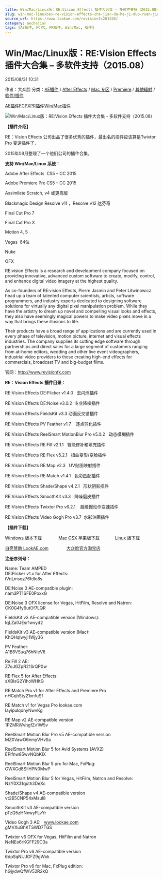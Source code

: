 ```yaml
---
title: Win/Mac/Linux版：RE:Vision Effects 插件大合集 – 多软件支持（2015.08）
slug: win-mac-linuxban-re-vision-effects-cha-jian-da-he-ji-duo-ruan-jian-zhi-chi-2015-08
source_url: https://www.lookae.com/revisionfx201508/
category: aechajian
tags: [AE插件, FCPX, PR插件, Win/Mac, 插件]
---
```

# Win/Mac/Linux版：RE:Vision Effects 插件大合集 – 多软件支持（2015.08）

2015/08/31 10:31

作者：大众脸
分类：[AE插件](https://www.lookae.com/after-effects/aechajian/) / [After Effects](https://www.lookae.com/after-effects/) / [Mac 专区](https://www.lookae.com/mac-osx/) / [Premiere](https://www.lookae.com/qitarjcj/premierezy/) / [其他辐射](https://www.lookae.com/others/) / [软件/插件](https://www.lookae.com/qitarjcj/)

[AE插件](https://www.lookae.com/tag/ae%e6%8f%92%e4%bb%b6/)[FCPX](https://www.lookae.com/tag/fcpx/)[PR插件](https://www.lookae.com/tag/pr%e6%8f%92%e4%bb%b6/)[Win/Mac](https://www.lookae.com/tag/winmac/)[插件](https://www.lookae.com/tag/%e6%8f%92%e4%bb%b6/)

![Win/Mac/Linux版：RE:Vision Effects 插件大合集 - 多软件支持（2015.08）](https://www.lookae.com/wp-content/uploads/2014/06/REVisionFX.jpg "Win/Mac/Linux版：RE:Vision Effects 插件大合集 - 多软件支持（2015.08）-LookAE.com")

**【插件介绍】**

RE：Vision Effects 公司出品了很多优秀的插件，最出名的插件应该算是Twixtor Pro 变速插件了，

2015年08月整理了一个他们公司的插件合集，

**支持 Win/Mac/Linux 系统：**

Adobe After Effects  CS5 – CC 2015

Adobe Premiere Pro CS5 – CC 2015

Assimilate Scratch, v4 或更高版

Blackmagic Design Resolve v11 ，Resolve v12 达芬奇

Final Cut Pro 7

Final Cut Pro X

Motion 4, 5

Vegas  64位

Nuke

OFX

RE:vision Effects is a research and development company focused on providing innovative, advanced custom software to create, modify, control, and enhance digital video imagery at the highest quality.

As co-founders of RE:vision Effects, Pierre Jasmin and Peter Litwinowicz head up a team of talented computer scientists, artists, software programmers, and industry experts dedicated to designing software solutions for virtually any digital pixel manipulation problem. While they have the artistry to dream up novel and compelling visual looks and effects, they also have seemingly magical powers to make video pixels move in a way that brings these illusions to life.

Their products have a broad range of applications and are currently used in every phase of television, motion picture, internet and visual effects industries. The company supplies its cutting edge software through partnerships and direct sales for a large segment of customers ranging from at-home editors, wedding and other live event videographers, industrial video providers to those creating high-end effects for commercials, broadcast TV and big-budget films.

官网：http://www.revisionfx.com

**RE：Vision Effects 插件目录：**

RE:Vision Effects DE:Flicker v1.4.0   去闪烁插件

RE:Vision Effects DE:Noise v3.0.2  专业降噪插件

RE:Vision Effects FieldsKit v3.3 动画反交错插件

RE:Vision Effects PV Feather v1.7    逐点羽化插件

RE:Vision Effects ReelSmart MotionBlur Pro v5.0.2   动态模糊插件

RE:Vision Effects RE:Fill v2.1.1   智能修补和填充插件

RE:Vision Effects RE:Flex v5.2.1   扭曲变形/变脸插件

RE:Vision Effects RE:Map v2.3   UV贴图映射插件

RE:Vision Effects RE:Match v1.4.1   色彩匹配插件

RE:Vision Effects Shade/Shape v4.2.1   形状阴影插件

RE:Vision Effects SmoothKit v3.3   降噪磨皮插件

RE:Vision Effects Twixtor Pro v6.2.1    超级慢动作变速插件

RE:Vision Effects Video Gogh Pro v3.7  水彩油画插件

**【插件下载】**

[Windows 版本下载](https://www.400gb.com/file/115710635)              [Mac OSX 苹果版下载](https://www.400gb.com/file/115710440)             [Linux 版下载](https://www.400gb.com/file/115710248)

[自愿赞助 LookAE.com](https://www.lookae.com/sponsor/)               [大众脸官方淘宝店](https://lookae.taobao.com/)

**注册序列号：**

Name: Team AMPED  
DE:Flicker v1.x for After Effects:  
iVnLmsqz76fdIc8s

DE:Noise 3 AE-compatible plugin:  
nam3PT1SFE0PoxxG

DE:Noise 3 OFX license for Vegas, HitFilm, Resolve and Natron:  
CK0G4fy6utOf7LQR

FieldsKit v3 AE-compatible version (Windows):  
IqLZa0JEsr1wvyd2

FieldsKit v3 AE-compatible version (Mac):  
KhQHqlwyji1Wjy36

PV Feather:  
A1B6VSuq76hNIeV8

Re:Fill 2 AE:  
Z7oJGZpR21SrQP0w

RE:Flex 5 for After Effects:  
sXBIsG2YihoWHltG

RE:Match Pro v1 for After Effects and Premiere Pro  
nHCqhSty21xnfuSf

RE:Match v1 for Vegas Pro lookae.com  
IayipuIqonyNwvKg

RE:Map v2 AE-compatible version  
1PZMRWvhgfZv1W5v

ReelSmart Motion Blur Pro v5 AE-compatible version  
MZ0VawO6nmyVHvSa

ReelSmart Motion Blur 5 for Avid Systems (AVX2)  
EPlfnw85wvNQbKlX

ReelSmart Motion Blur 5 pro for Mac, FxPlug:  
GWXGd8SlIHPN0MwP

ReelSmart Motion Blur 5 for Vegas, HitFilm, Natron and Resolve:  
NzY0X31quth3DeXc

Shade/Shape v4 AE-compatible version  
vt2B5CNP54xMsul8

SmoothKit v3 AE-compatible version  
pTzQ5zHNxwyFLvYr

Video Gogh 3 AE:   www.lookae.com  
gMVXuGhKTSWD7TGS

Twixtor v6 OFX for Vegas, HitFilm and Natron  
NeNEo6rKGFF29C3a

Twixtor Pro v6 AE-compatible version  
6dpSqNUJGFZ9gWxk

Twixtor Pro v6 for Mac, FxPlug edition:  
hGjydwQfWV52R2kQ
